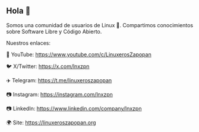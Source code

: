 ## Hola 👋

<!--

**Here are some ideas to get you started:**

🙋‍♀️ A short introduction - what is your organization all about?
🌈 Contribution guidelines - how can the community get involved?
👩‍💻 Useful resources - where can the community find your docs? Is there anything else the community should know?
🍿 Fun facts - what does your team eat for breakfast?
🧙 Remember, you can do mighty things with the power of [Markdown](https://docs.github.com/github/writing-on-github/getting-started-with-writing-and-formatting-on-github/basic-writing-and-formatting-syntax)
-->

Somos una comunidad de usuarios de Linux 🐧. Compartimos conocimientos sobre Software Libre y Código Abierto.

Nuestros enlaces:

🎥 YouTube:   https://www.youtube.com/c/LinuxerosZapopan

🐦 X/Twitter: https://x.com/lnxzpn 

✈️ Telegram:  https://t.me/linuxeroszapopan

📷 Instagram: https://instagram.com/lnxzpn
 
📷 LinkedIn: https://www.linkedin.com/company/lnxzpn

🌍 Site:      https://linuxeroszapopan.org
